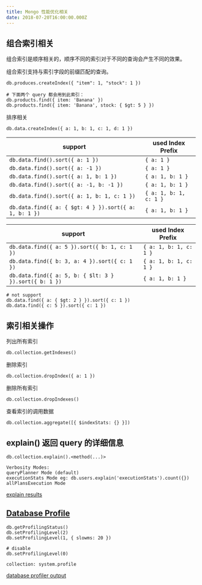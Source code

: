 ```yaml
---
title: Mongo 性能优化相关
date: 2018-07-20T16:00:00.000Z
---
```


## 组合索引相关

组合索引是顺序相关的，顺序不同的索引对于不同的查询会产生不同的效果。

组合索引支持与索引字段的前缀匹配的查询。

```
db.produces.createIndex({ "item": 1, "stock": 1 })

# 下面两个 query 都会用到此索引：
db.products.find({ item: 'Banana' })
db.products.find({ item: 'Banana', stock: { $gt: 5 } })
```

排序相关

```
db.data.createIndex({ a: 1, b: 1, c: 1, d: 1 })
```

support | used Index Prefix
--- | ---
`db.data.find().sort({ a: 1 })` | `{ a: 1 }`
`db.data.find().sort({ a: -1 })` | `{ a: 1 }`
`db.data.find().sort({ a: 1, b: 1 })` | `{ a: 1, b: 1 }`
`db.data.find().sort({ a: -1, b: -1 })` | `{ a: 1, b: 1 }`
`db.data.find().sort({ a: 1, b: 1, c: 1 })` | `{ a: 1, b: 1, c: 1 }`
`db.data.find({ a: { $gt: 4 } }).sort({ a: 1, b: 1 })` | `{ a: 1, b: 1 }`

support | used Index Prefix
--- | ---
`db.data.find({ a: 5 }).sort({ b: 1, c: 1 })` | `{ a: 1, b: 1, c: 1 }`
`db.data.find({ b: 3, a: 4 }).sort({ c: 1 })` | `{ a: 1, b: 1, c: 1 }`
`db.data.find({ a: 5, b: { $lt: 3 } }).sort({ b: 1 })` | `{ a: 1, b: 1 }`

```
# not support
db.data.find({ a: { $gt: 2 } }).sort({ c: 1 })
db.data.find({ c: 5 }).sort({ c: 1 })
```

## 索引相关操作

列出所有索引

```
db.collection.getIndexes()
```

删除索引

```
db.collection.dropIndex({ a: 1 })
```

删除所有索引

```
db.collection.dropIndexes()
```

查看索引的调用数据

```
db.collection.aggregate([{ $indexStats: {} }])
```

## explain() 返回 query 的详细信息

```
db.collection.explain().<method(...)>

Verbosity Modes:
queryPlanner Mode (default)
executionStats Mode eg: db.users.explain('executionStats').count({})
allPlansExecution Mode
```

[explain results](https://docs.mongodb.com/manual/reference/explain-results/)

## [Database Profile](https://docs.mongodb.com/manual/tutorial/manage-the-database-profiler/)

```
db.getProfilingStatus()
db.setProfilingLevel(2)
db.setProfilingLevel(1, { slowms: 20 })

# disable
db.setProfilingLevel(0)
```

```
collection: system.profile
```

[database profiler output](https://docs.mongodb.com/manual/reference/database-profiler/)